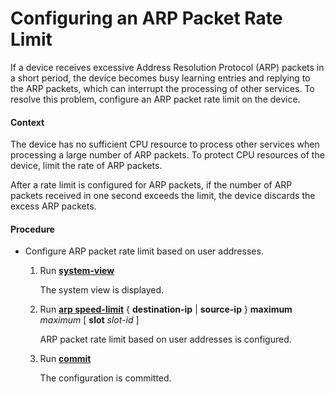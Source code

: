 Configuring an ARP Packet Rate Limit
====================================

If a device receives excessive Address Resolution Protocol (ARP) packets in a short period, the device becomes busy learning entries and replying to the ARP packets, which can interrupt the processing of other services. To resolve this problem, configure an ARP packet rate limit on the device.

#### Context

The device has no sufficient CPU resource to process other services when processing a large number of ARP packets. To protect CPU resources of the device, limit the rate of ARP packets.

After a rate limit is configured for ARP packets, if the number of ARP packets received in one second exceeds the limit, the device discards the excess ARP packets.


#### Procedure

* Configure ARP packet rate limit based on user addresses.
  1. Run [**system-view**](cmdqueryname=system-view)
     
     
     
     The system view is displayed.
  2. Run [**arp speed-limit**](cmdqueryname=arp+speed-limit) { **destination-ip** | **source-ip** } **maximum** *maximum* [ **slot** *slot-id* ]
     
     
     
     ARP packet rate limit based on user addresses is configured.
  3. Run [**commit**](cmdqueryname=commit)
     
     
     
     The configuration is committed.
